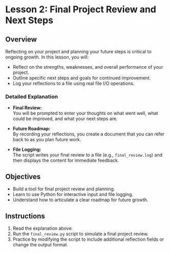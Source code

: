 # Lesson 2: Final Project Review and Next Steps

## Overview
Reflecting on your project and planning your future steps is critical to ongoing growth. In this lesson, you will:
- Reflect on the strengths, weaknesses, and overall performance of your project.
- Outline specific next steps and goals for continued improvement.
- Log your reflections to a file using real file I/O operations.

### Detailed Explanation
- **Final Review:**  
  You will be prompted to enter your thoughts on what went well, what could be improved, and what your next steps are.
  
- **Future Roadmap:**  
  By recording your reflections, you create a document that you can refer back to as you plan future work.
  
- **File Logging:**  
  The script writes your final review to a file (e.g., `final_review.log`) and then displays the content for immediate feedback.

## Objectives
- Build a tool for final project review and planning.
- Learn to use Python for interactive input and file logging.
- Understand how to articulate a clear roadmap for future growth.

## Instructions
1. Read the explanation above.
2. Run the `final_review.py` script to simulate a final project review.
3. Practice by modifying the script to include additional reflection fields or change the output format.
